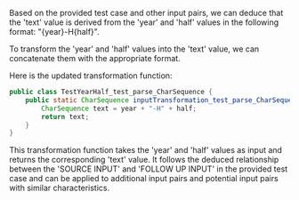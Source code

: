 Based on the provided test case and other input pairs, we can deduce that the 'text' value is derived from the 'year' and 'half' values in the following format: "{year}-H{half}".

To transform the 'year' and 'half' values into the 'text' value, we can concatenate them with the appropriate format.

Here is the updated transformation function:

```java
public class TestYearHalf_test_parse_CharSequence {
    public static CharSequence inputTransformation_test_parse_CharSequence(int year, int half)  {
        CharSequence text = year + "-H" + half;
        return text;
    }
}
```

This transformation function takes the 'year' and 'half' values as input and returns the corresponding 'text' value. It follows the deduced relationship between the 'SOURCE INPUT' and 'FOLLOW UP INPUT' in the provided test case and can be applied to additional input pairs and potential input pairs with similar characteristics.